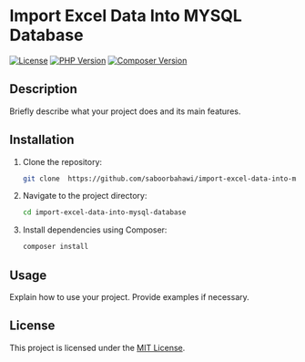 # Import Excel Data Into MYSQL Database

[![License](https://img.shields.io/badge/license-MIT-blue.svg)](LICENSE)
[![PHP Version](https://img.shields.io/badge/php-%3E%3D%207.2-8892BF.svg)](https://www.php.net/)
[![Composer Version](https://img.shields.io/badge/composer-latest-885630.svg)](https://getcomposer.org/)

## Description

Briefly describe what your project does and its main features.

## Installation

1. Clone the repository:

    ```bash
    git clone  https://github.com/saboorbahawi/import-excel-data-into-mysql-database.git
    ```

2. Navigate to the project directory:

    ```bash
    cd import-excel-data-into-mysql-database
    ```

3. Install dependencies using Composer:

    ```bash
    composer install
    ```

## Usage

Explain how to use your project. Provide examples if necessary.

 

## License

This project is licensed under the [MIT License](LICENSE).

